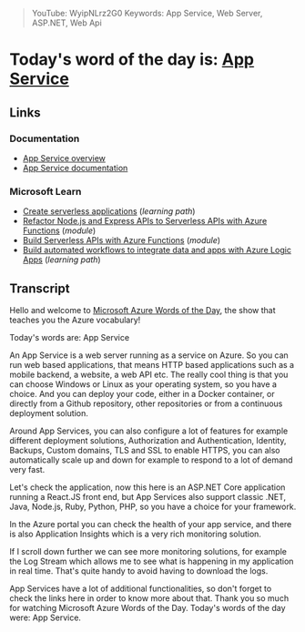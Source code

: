 > YouTube: WyipNLrz2G0
> Keywords: App Service, Web Server, ASP.NET, Web Api

# Today's word of the day is: [App Service](/topic/app-service)

<!--YOUTUBEEMBED -->

## Links

### Documentation

- [App Service overview](http://gslb.ch/447)
- [App Service documentation](http://gslb.ch/448)

### Microsoft Learn

- [Create serverless applications](http://gslb.ch/441) (*learning path*)
- [Refactor Node.js and Express APIs to Serverless APIs with Azure Functions](http://gslb.ch/442) (*module*)
- [Build Serverless APIs with Azure Functions](http://gslb.ch/443) (*module*)
- [Build automated workflows to integrate data and apps with Azure Logic Apps](http://gslb.ch/444) (*learning path*)

## Transcript

Hello and welcome to [Microsoft Azure Words of the Day](/), the show that teaches you the Azure vocabulary!

Today's words are: App Service

An App Service is a web server running as a service on Azure. So you can run web based applications, that means HTTP based applications such as a mobile backend, a website, a web API etc. The really cool thing is that you can choose Windows or Linux as your operating system, so you have a choice. And you can deploy your code, either in a Docker container, or directly from a Github repository, other repositories or from a continuous deployment solution. 

Around App Services, you can also configure a lot of features for example different deployment solutions,  Authorization and Authentication, Identity, Backups, Custom domains, TLS and SSL to enable HTTPS, you can also automatically scale up and down for example to respond to a lot of demand very fast.

Let's check the application, now this here is an ASP.NET Core application running a React.JS front end, but App Services also support classic .NET, Java, Node.js, Ruby, Python, PHP, so you have a choice for your framework.

In the Azure portal you can check the health of your app service, and there is also Application Insights which is a very rich monitoring solution.

If I scroll down further we can see more monitoring solutions, for example the Log Stream which allows me to see what is happening in my application in real time. That's quite handy to avoid having to download the logs.

App Services have a lot of additional functionalities, so don't forget to check the links here in order to know more about that. Thank you so much for watching Microsoft Azure Words of the Day. Today's words of the day were: App Service.
